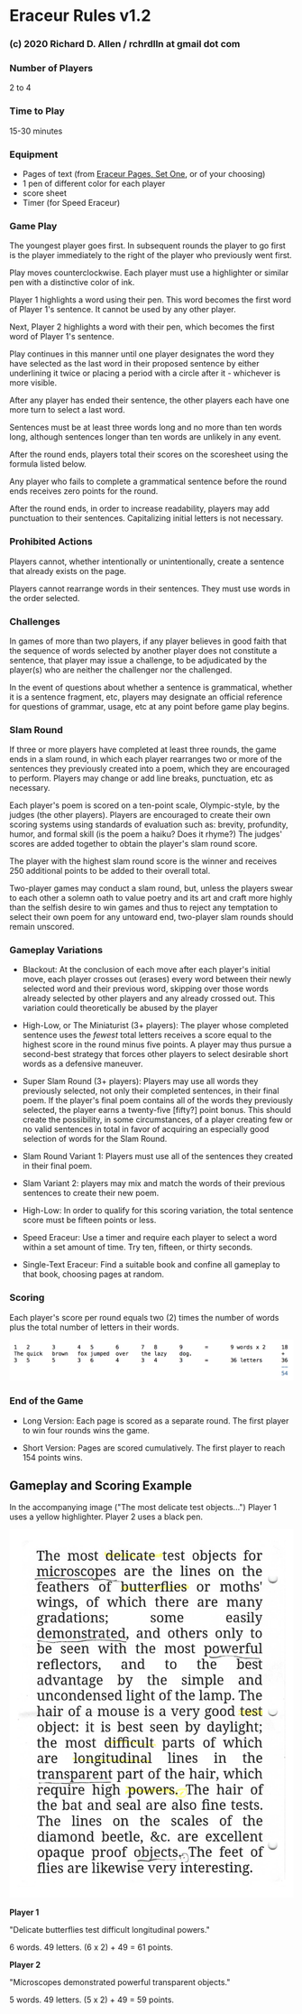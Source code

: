 # Eraceur Rules v1.2
### (c) 2020 Richard D. Allen / rchrdlln at gmail dot com

### Number of Players

2 to 4

### Time to Play 

15-30 minutes

### Equipment

+ Pages of text (from [Eraceur Pages, Set One](https://www.github.com/rchrdlln/eraceur/Eraceur_Pages_Set_One.pdf), or of your choosing)
+ 1 pen of different color for each player
+ score sheet
+ Timer (for Speed Eraceur)

### Game Play

The youngest player goes first. In subsequent rounds the player to go first is the player immediately to the right of the player who previously went first. 

Play moves counterclockwise. Each player must use a highlighter or similar pen with a distinctive color of ink.

Player 1 highlights a word using their pen. This word becomes the first word of Player 1's sentence. It cannot be used by any other player. 

Next, Player 2 highlights a word with their pen, which becomes the first word of Player 1's sentence. 

Play continues in this manner until one player designates the word they have selected as the last word in their proposed sentence by either underlining it twice or placing a period with a circle after it - whichever is more visible. 

After any player has ended their sentence, the other players each have one more turn to select a last word. 

Sentences must be at least three words long and no more than ten words long, although sentences longer than ten words are unlikely in any event. 

After the round ends, players total their scores on the scoresheet using the formula listed below.

Any player who fails to complete a grammatical sentence before the round ends receives zero points for the round.

After the round ends, in order to increase readability, players may add punctuation to their sentences. Capitalizing initial letters is not necessary. 

### Prohibited Actions

Players cannot, whether intentionally or unintentionally, create a sentence that already exists on the page. 

Players cannot rearrange words in their sentences. They must use words in the order selected. 

### Challenges

In games of more than two players, if any player believes in good faith that the sequence of words selected by another player does not constitute a sentence, that player may issue a challenge, to be adjudicated by the player(s) who are neither the challenger nor the challenged. 

In the event of questions about whether a sentence is grammatical, whether it is a sentence fragment, etc, players may designate an official reference for questions of grammar, usage, etc at any point before game play begins. 


### Slam Round

If three or more players have completed at least three rounds, the game ends in a slam round, in which each player rearranges two or more of the sentences they previously created into a poem, which they are encouraged to perform. Players may change or add line breaks, punctuation, etc as necessary.

Each player's poem is scored on a ten-point scale, Olympic-style, by the judges (the other players). Players are encouraged to create their own scoring systems using standards of evaluation such as: brevity, profundity, humor, and formal skill (is the poem a haiku? Does it rhyme?) The judges' scores are added together to obtain the player's slam round score.   

The player with the highest slam round score is the winner and receives 250 additional points to be added to their overall total.

Two-player games may conduct a slam round, but, unless the players swear to each other a solemn oath to value poetry and its art and craft more highly than the selfish desire to win games and thus to reject any temptation to select their own poem for any untoward end, two-player slam rounds should remain unscored.   


### Gameplay Variations

+ Blackout: At the conclusion of each move after each player's initial move, each player crosses out (erases) every word between their newly selected word and their previous word, skipping over those words already selected by other players and any already crossed out. This variation could theoretically be abused by the player 

+ High-Low, or The Miniaturist (3+ players): The player whose completed sentence uses the _fewest_ total letters receives a score equal to the highest score in the round minus five points. A player may thus pursue a second-best strategy that forces other players to select desirable short words as a defensive maneuver.

+ Super Slam Round (3+ players): Players may use all words they previously selected, not only their completed sentences, in their final poem. If the player's final poem contains all of the words they previously selected, the player earns a twenty-five [fifty?] point bonus. This should create the possibility, in some circumstances, of a player creating few or no valid sentences in total in favor of acquiring an especially good selection of words for the Slam Round. 

+ Slam Round Variant 1: Players must use all of the sentences they created in their final poem.

+ Slam Variant 2: players may mix and match the words of their previous sentences to create their new poem. 

+ High-Low: In order to qualify for this scoring variation, the total sentence score must be fifteen points or less. 

+ Speed Eraceur: Use a timer and require each player to select a word within a set amount of time. Try ten, fifteen, or thirty seconds. 

+ Single-Text Eraceur: Find a suitable book and confine all gameplay to that book, choosing pages at random. 

### Scoring

Each player's score per round equals two (2) times the number of words plus the total number of letters in their words. 

![scoring example demonstrating that the phrase "the quick brown fox jumps over the lazy dog," with 9 words and 36 letters, is worth 54 points](Eraceur_Scoring_Calc.png)


### End of the Game

+ Long Version: Each page is scored as a separate round. The first player to win four rounds wins the game.

+ Short Version: Pages are scored cumulatively. The first player to reach 154 points wins. 


## Gameplay and Scoring Example

In the accompanying image ("The most delicate test objects...") Player 1 uses a yellow highlighter. Player 2 uses a black pen. 

![scoring example for one round of game with two players](Eraceur_Scoring_Sample.jpg)

**Player 1**

"Delicate butterflies test difficult longitudinal powers."

6 words. 49 letters. (6 x 2) + 49 = 61 points. 

**Player 2**

"Microscopes demonstrated powerful transparent objects."

5 words. 49 letters. (5 x 2) + 49 = 59 points. 




